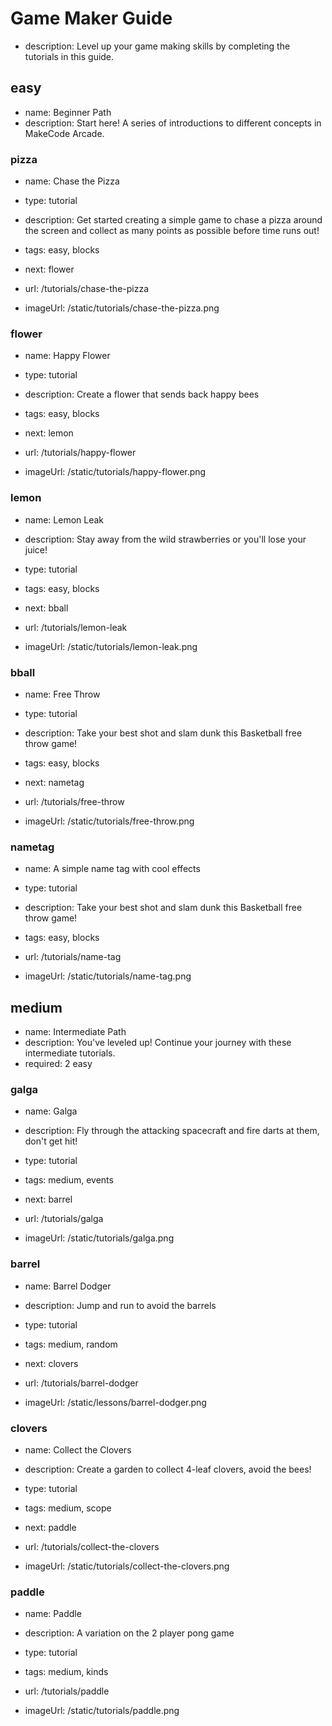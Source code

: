 # Game Maker Guide
* description: Level up your game making skills by completing the tutorials in this guide.

## easy
* name: Beginner Path
* description: Start here! A series of introductions to different concepts in MakeCode Arcade.

### pizza

* name: Chase the Pizza
* type: tutorial
* description: Get started creating a simple game to chase a pizza around the screen and collect as many points as possible before time runs out!
* tags: easy, blocks
* next: flower

* url: /tutorials/chase-the-pizza
* imageUrl: /static/tutorials/chase-the-pizza.png

### flower

* name: Happy Flower
* type: tutorial
* description: Create a flower that sends back happy bees
* tags: easy, blocks
* next: lemon

* url: /tutorials/happy-flower
* imageUrl: /static/tutorials/happy-flower.png

### lemon

* name: Lemon Leak
* description: Stay away from the wild strawberries or you'll lose your juice!
* type: tutorial
* tags: easy, blocks
* next: bball

* url: /tutorials/lemon-leak
* imageUrl: /static/tutorials/lemon-leak.png

### bball

* name: Free Throw
* type: tutorial
* description: Take your best shot and slam dunk this Basketball free throw game!
* tags: easy, blocks
* next: nametag

* url: /tutorials/free-throw
* imageUrl: /static/tutorials/free-throw.png

### nametag

* name: A simple name tag with cool effects
* type: tutorial
* description: Take your best shot and slam dunk this Basketball free throw game!
* tags: easy, blocks

* url: /tutorials/name-tag
* imageUrl: /static/tutorials/name-tag.png


## medium
* name: Intermediate Path
* description: You've leveled up! Continue your journey with these intermediate tutorials.
* required: 2 easy

### galga

* name: Galga
* description: Fly through the attacking spacecraft and fire darts at them, don't get hit!
* type: tutorial
* tags: medium, events
* next: barrel

* url: /tutorials/galga
* imageUrl: /static/tutorials/galga.png

### barrel

* name: Barrel Dodger
* description: Jump and run to avoid the barrels
* type: tutorial
* tags: medium, random
* next: clovers

* url: /tutorials/barrel-dodger
* imageUrl: /static/lessons/barrel-dodger.png

### clovers

* name: Collect the Clovers
* description: Create a garden to collect 4-leaf clovers, avoid the bees!
* type: tutorial
* tags: medium, scope
* next: paddle

* url: /tutorials/collect-the-clovers
* imageUrl: /static/tutorials/collect-the-clovers.png

### paddle

* name: Paddle
* description: A variation on the 2 player pong game
* type: tutorial
* tags: medium, kinds

* url: /tutorials/paddle
* imageUrl: /static/tutorials/paddle.png
